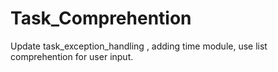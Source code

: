 # Task_Comprehention
Update task_exception_handling , adding time module, use list comprehention for user input.

